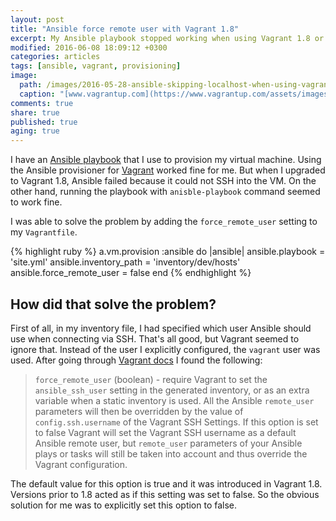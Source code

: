 ```yaml
---
layout: post
title: "Ansible force remote user with Vagrant 1.8"
excerpt: My Ansible playbook stopped working when using Vagrant 1.8 or above. The problem seems to be with changes made in Vagrant.
modified: 2016-06-08 18:09:12 +0300
categories: articles
tags: [ansible, vagrant, provisioning]
image:
  path: /images/2016-05-28-ansible-skipping-localhost-when-using-vagrant/cover.jpg
  caption: "[www.vagrantup.com](https://www.vagrantup.com/assets/images/vagrant_header_background-482a12a7.png)"
comments: true
share: true
published: true
aging: true
---
```


I have an [Ansible playbook](https://docs.ansible.com/ansible/playbooks.html "Ansible Playbooks documentation") that I use to provision my virtual machine. Using the Ansible provisioner for [Vagrant](https://www.vagrantup.com/ "Vagrant homepage") worked fine for me. But when I upgraded to Vagrant 1.8, Ansible failed because it could not SSH into the VM. On the other hand, running the playbook with `anisble-playbook` command seemed to work fine.

I was able to solve the problem by adding the `force_remote_user` setting to my `Vagrantfile`.

{% highlight ruby %}
a.vm.provision :ansible do |ansible|
  ansible.playbook = 'site.yml'
  ansible.inventory_path = 'inventory/dev/hosts'
  ansible.force_remote_user = false
end
{% endhighlight %}

## How did that solve the problem?

First of all, in my inventory file, I had specified which user Ansible should use when connecting via SSH. That's all good, but Vagrant seemed to ignore that. Instead of the user I explicitly configured, the `vagrant` user was used. After going through [Vagrant docs](https://www.vagrantup.com/docs/provisioning/ansible.html "Ansible provisioner documentation") I found the following:

>`force_remote_user` (boolean) - require Vagrant to set the `ansible_ssh_user` setting in the generated inventory, or as an extra variable when a static inventory is used. All the Ansible `remote_user` parameters will then be overridden by the value of `config.ssh.username` of the Vagrant SSH Settings.
If this option is set to false Vagrant will set the Vagrant SSH username as a default Ansible remote user, but `remote_user` parameters of your Ansible plays or tasks will still be taken into account and thus override the Vagrant configuration.

The default value for this option is true and it was introduced in Vagrant 1.8. Versions prior to 1.8 acted as if this setting was set to false. So the obvious solution for me was to explicitly set this option to false.
